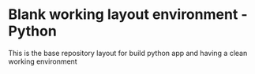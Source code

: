 # Blank working layout environment - Python

This is the base repository layout for build python app and having a clean working environment
